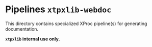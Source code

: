 # Pipelines `xtpxlib-webdoc`

This directory contains specialized XProc pipeline(s) for generating documentation.

**`xtpxlib` internal use only.**
